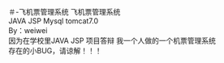 ＃-飞机票管理系统
飞机票管理系统
</br>
  JAVA JSP Mysql tomcat7.0 
  </br>
    By：weiwei
	</br>
      因为在学校里JAVA JSP 项目答辩 我一个人做的一个机票管理系统
	  </br>
        存在的小BUG，请谅解！！！
  
  
